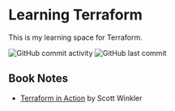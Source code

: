 # Learning Terraform

This is my learning space for Terraform.

![GitHub commit activity](https://img.shields.io/github/commit-activity/m/Greg-T8/LearningTerraform)
![GitHub last commit](https://img.shields.io/github/last-commit/Greg-T8/LearningTerraform)

## Book Notes
- [Terraform in Action](Books/terraform_in_action/notes.md) by Scott Winkler
